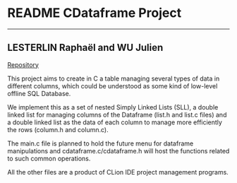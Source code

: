 # README CDataframe Project
____

## LESTERLIN Raphaël and WU Julien

<u>[Repository](https://github.com/Herschel-The-Cauchois/CDataframe-Lesterlin-Wu-INT2)</u>

This project aims to create in C a table managing several types of data in different columns, which could be understood as some kind of low-level offline SQL Database.

We implement this as a set of nested Simply Linked Lists (SLL), a double linked list for managing columns of the Dataframe (list.h and list.c files) and a double linked list as the data of each column to manage more efficiently the rows (column.h and column.c).

The main.c file is planned to hold the future menu for dataframe manipulations and cdataframe.c/cdataframe.h will host the functions related to such common operations.

All the other files are a product of CLion IDE project management programs. 